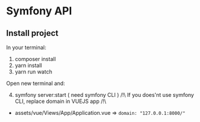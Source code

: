 # Symfony API

## Install project
In your terminal:

1. composer install
2. yarn install
3. yarn run watch

Open new terminal and:  

4. symfony server:start ( need symfony CLI )
/!\ If you does'nt use symfony CLI, replace domain in VUEJS app /!\   

- assets/vue/Views/App/Application.vue => `domain: "127.0.0.1:8000/"`
